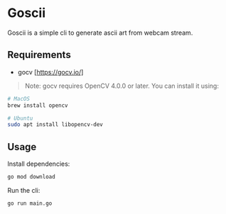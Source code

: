 # Goscii

Goscii is a simple cli to generate ascii art from webcam stream.

## Requirements

- gocv [https://gocv.io/]

> Note: gocv requires OpenCV 4.0.0 or later. You can install it using:

```bash
# MacOS
brew install opencv
```

```bash
# Ubuntu
sudo apt install libopencv-dev
```

## Usage

Install dependencies:

```bash
go mod download
```

Run the cli:

```bash
go run main.go
```
